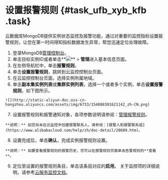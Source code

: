 # 设置报警规则 {#task_ufb_xyb_kfb .task}

云数据库MongoDB提供实例状态监控及报警功能，通过对重要的监控指标设置报警规则，让您在第一时间得知指标数据发生异常，帮您迅速定位处理故障。

1.   登录MongoDB[管理控制台](https://mongodb.console.aliyun.com/#/mongodb/list)。 
2.   单击目标实例ID或者单击**![](http://docs-aliyun.cn-hangzhou.oss.aliyun-inc.com/assets/pic/54529/cn_zh/1520491271114/dd.png)** \> **管理**进入基本信息页面。 
3.   在左侧导航栏中，单击**报警规则**。 
4.   单击**设置报警规则**，跳转到云监控控制台页面。 
5.   在云监控控制台页面，选择实例所属地域。 
6.   单击**副本集实例列表**或**集群实例列表**，选择一个或者多个实例，单击**设置报警规则**，如下图所示。 

    ![](http://static-aliyun-doc.oss-cn-hangzhou.aliyuncs.com/assets/img/6733/154088301621142_zh-CN.png)

7.   设置报警规则和报警通知对象，各项参数说明请参阅：[管理报警规则](https://www.alibabacloud.com/help/zh/doc-detail/28610.htm)。 

    **说明：** 如您尚未在云监控中创建报警联系人，请参阅：[报警人和报警联系组](https://www.alibabacloud.com/help/zh/doc-detail/28609.htm)。

8.   设置完成后，单击**确认**，完成实例报警规则设置。 

    **说明：** 如要查看报警规则的报警历史，您可以在报警规则页面单击告警规则的**查看**。

9.   定位至设置的报警规则条目，单击该条目对应的**启用**。 关于监控项的详细说明，请参考[云服务监控文档](https://www.alibabacloud.com/help/zh/doc-detail/35259.htm)。

